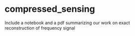 # compressed_sensing
Include a notebook and a pdf summarizing our work on exact reconstruction of frequency signal
